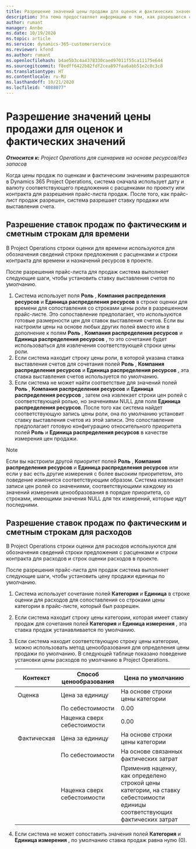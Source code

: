 ```yaml
---
title: Разрешение значений цены продажи для оценок и фактических значений
description: Эта тема предоставляет информацию о том, как разрешаются ставки продаж для оценок и фактических значений.
author: rumant
manager: Annbe
ms.date: 10/19/2020
ms.topic: article
ms.service: dynamics-365-customerservice
ms.reviewer: kfend
ms.author: rumant
ms.openlocfilehash: b4ae5b3c4a4378330caed97011f55ca11175e644
ms.sourcegitcommit: f8edff6422b82fdf2cea897faa6abb51e2c0c3c8
ms.translationtype: HT
ms.contentlocale: ru-RU
ms.lasthandoff: 10/21/2020
ms.locfileid: "4088077"
---
```

# <a name="resolve-sales-prices-for-estimates-and-actuals"></a>Разрешение значений цены продажи для оценок и фактических значений

_**Относится к:** Project Operations для сценариев на основе ресурсов/без запасов_

Когда цены продаж по оценкам и фактическим значениям разрешаются в Dynamics 365 Project Operations, система сначала использует дату и валюту соответствующего предложения с расценками по проекту или контракта для разрешения прайс-листа продаж. После того, как прайс-лист продаж разрешен, система разрешает ставку продажи или выставления счета.

## <a name="resolve-sales-rates-on-actual-and-estimate-lines-for-time"></a>Разрешение ставок продаж по фактическим и сметным строкам для времени

В Project Operations строки оценки для времени используются для обозначения сведений строки предложения с расценками и строки контракта для времени и назначений ресурсов в проекте.

После разрешения прайс-листа для продаж система выполняет следующие шаги, чтобы установить ставку выставления счетов по умолчанию.

1. Система использует поля **Роль** , **Компания распределения ресурсов** и **Единица распределения ресурсов** в строке оценки для времени для сопоставления со строками цены роли в разрешенном прайс-листе. Это сопоставление предполагает, что используются готовые размерности цен для ставок выставления счетов. Если вы настроили цены на основе любых других полей вместо или в дополнение к полям **Роль** , **Компания распределения ресурсов** и **Единица распределения ресурсов** , то это сочетание будет использоваться для извлечения соответствующей строки цены роли.
2. Если система находит строку цены роли, в которой указана ставка выставления счетов для сочетания полей **Роль** , **Компания распределения ресурсов** и **Единица распределения ресурсов** , эта ставка выставления счетов используется по умолчанию.
3. Если система не может найти соответствие для значений полей **Роль** , **Компания распределения ресурсов** и **Единица распределения ресурсов** , затем она извлекает строки цен ролей с соответствующей ролью, но значениями NULL для поля **Единица распределения ресурсов**. После того как система найдет соответствующую запись цены роли, она по умолчанию установит ставку выставления счетов из этой записи. Это сопоставление предполагает готовую конфигурацию относительного приоритета полей **Роль** и **Единица распределения ресурсов** в качестве измерения цен продажи.

> [!NOTE]
> Если вы настроили другой приоритет полей **Роль** , **Компания распределения ресурсов** и **Единица распределения ресурсов** или если у вас есть другие измерения с более высоким приоритетом, это поведение изменится соответствующим образом. Система извлекает записи цен ролей со значениями, соответствующими каждому из значений измерения ценообразования в порядке приоритета, со строками, имеющими значения NULL для тех измерений, которые идут последними.

## <a name="resolve-sales-rates-on-actual-and-estimate-lines-for-expense"></a>Разрешение ставок продаж по фактическим и сметным строкам для расходов

В Project Operations строки оценки для расходов используются для обозначения сведений строки предложения с расценками и строки контракта для расходов и строк оценки расходов в проекте.

После разрешения прайс-листа для продаж система выполняет следующие шаги, чтобы установить цену продажи единицы по умолчанию.

1. Система использует сочетание полей **Категория** и **Единица** в строке оценки для расходов для сопоставления со строками цены категории в прайс-листе, который был разрешен.
2. Если система находит строку цены категории, которая имеет ставку продаж для сочетания полей **Категория** и **Единица измерения** , эта ставка продаж устанавливается по умолчанию.
3. Если система находит соответствующую строку цены категории, можно использовать метод ценообразования для определения цены продажи по умолчанию. В следующей таблице показано поведение установки цены расходов по умолчанию в Project Operations.

    | Контекст | Способ ценообразования | Цена по умолчанию |
    | --- | --- | --- |
    | Оценка | Цена за единицу | На основе строки цены категории |
    | &nbsp; | По себестоимости | 0.00 |
    | &nbsp; | Наценка сверх себестоимости | 0.00 |
    | Фактическая | Цена за единицу | На основе строки цены категории |
    | &nbsp; | По себестоимости | На основе связанных фактических затрат |
    | &nbsp; | Наценка сверх себестоимости | Применив наценку, как определено строкой цены категории, на ставку себестоимости единицы соответствующих фактических затрат |

4. Если система не может сопоставить значения полей **Категория** и **Единица измерения** , по умолчанию ставка продаж равна нулю (0).
